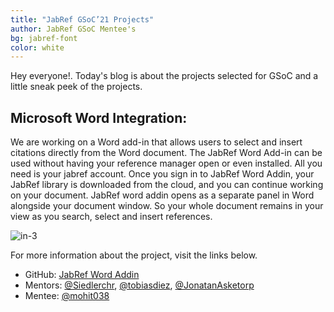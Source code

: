 ```yaml
---
title: "JabRef GSoC’21 Projects"
author: JabRef GSoC Mentee's
bg: jabref-font
color: white
---
```


Hey everyone!. Today's blog is about the projects selected for GSoC and a little sneak peek of the projects.


## Microsoft Word Integration: 
We are working on a Word add-in that allows users to select and insert citations 
directly from the Word document. The JabRef Word Add-in can be used without having your reference manager open 
or even installed. All you need is your jabref account. Once you sign in to JabRef Word Addin, your JabRef 
library is downloaded from the cloud, and you can continue working on your document. JabRef word addin opens 
as a separate panel in Word alongside your document window. So your whole document remains in your view as you search, 
select and insert references.

![in-3](https://user-images.githubusercontent.com/62339705/123988291-86f6ee00-d9e5-11eb-889d-08aa3dd4458b.gif)




For more information about the project, visit the links below.
- GitHub: [JabRef Word Addin](https://github.com/JabRef/JabRef-Word-Addin/pulls)
- Mentors: [@Siedlerchr](https://github.com/Siedlerchr), [@tobiasdiez](https://github.com/tobiasdiez), [@JonatanAsketorp](https://github.com/k3KAW8Pnf7mkmdSMPHz27)
- Mentee: [@mohit038](https://github.com/mohit038)


